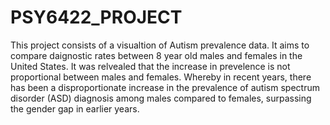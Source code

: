 # PSY6422_PROJECT
This project consists of a visualtion of Autism prevalence data. It aims to compare daignostic rates between 8 year old males and females in the United States. It was relvealed that the increase in prevelence is not proportional between males and females. Whereby in recent years, there has been a disproportionate increase in the prevalence of autism spectrum disorder (ASD) diagnosis among males compared to females, surpassing the gender gap in earlier years.
